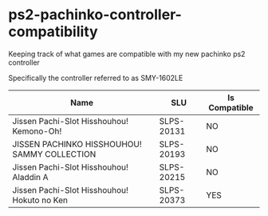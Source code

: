 # ps2-pachinko-controller-compatibility
Keeping track of what games are compatible with my new pachinko ps2 controller


Specifically the controller referred to as SMY-1602LE

| Name   | SLU | Is Compatible |
| -------- | ------- | ------- |
| Jissen Pachi-Slot Hisshouhou! Kemono-Oh! | SLPS-20131   | NO    |
| JISSEN PACHINKO HISSHOUHOU! SAMMY COLLECTION | SLPS-20193    | NO    |
| Jissen Pachi-Slot Hisshouhou! Aladdin A  | SLPS-20215    | NO    |
| Jissen Pachi-Slot Hisshouhou! Hokuto no Ken  | SLPS-20373    | YES    |
